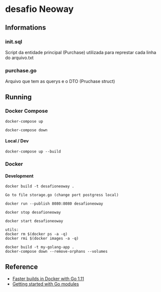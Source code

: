 # desafio Neoway

##  Informations

### init.sql
Script da entidade principal (Purchase) utilizada para represtar cada linha do arquivo.txt 

### purchase.go
Arquivo que tem as querys e o DTO (Pruchase struct)

## Running

### Docker Compose

```shell
docker-compose up

docker-compose down
```

#### Local / Dev
```shell
docker-compose up --build
```

### Docker

#### Development
```shell
docker build -t desafioneoway .

Go to file storage.go (change port postgress local)

docker run --publish 8080:8080 desafioneoway
```

```shell
docker stop desafioneoway

docker start desafioneoway
```

```shell
utils:
docker rm $(docker ps -a -q) 
docker rmi $(docker images -a -q)
```

```shell
docker build -t my-golang-app .
docker-compose down --remove-orphans --volumes 
```

## Reference

- [Faster builds in Docker with Go 1.11](https://blog.container-solutions.com/faster-builds-in-docker-with-go-1-11)
- [Getting started with Go modules](https://medium.com/@fonseka.live/getting-started-with-go-modules-b3dac652066d)